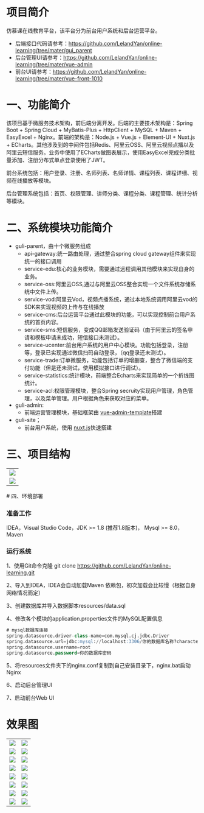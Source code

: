 # 项目简介

仿慕课在线教育平台，该平台分为前台用户系统和后台运营平台。

- 后端接口代码请参考：https://github.com/LelandYan/online-learning/tree/mater/gui_parent
- 后台管理UI请参考：https://github.com/LelandYan/online-learning/tree/mater/vue-admin
- 前台UI请参考：https://github.com/LelandYan/online-learning/tree/mater/vue-front-1010

# 一、功能简介

该项目基于微服务技术架构，前后端分离开发。后端的主要技术架构是：Spring Boot + Spring Cloud + MyBatis-Plus + HttpClient + MySQL + Maven + EasyExcel + Nginx。前端的架构是：Node.js + Vue.js + Element-UI + Nuxt.js + ECharts。其他涉及到的中间件包括Redis、阿里云OSS、阿里云视频点播以及阿里云短信服务。业务中使用了ECharts做图表展示，使用EasyExcel完成分类批量添加、注册分布式单点登录使用了JWT。


前台系统包括：用户登录、注册、名师列表、名师详情、课程列表、课程详细、视频在线播放等模块。


后台管理系统包括：首页、权限管理、讲师分类、课程分类、课程管理、统计分析等模块。

# 二、系统模块功能简介
 - guli-parent，由十个微服务组成
   - api-gateway:统一路由处理，通过整合spring cloud gateway组件来实现统一的接口调用
   - service-edu:核心的业务模块，需要通过远程调用其他模块来实现自身的业务。
   - service-oss:阿里云OSS,通过与阿里云OSS整合实现一个文件系统存储系统中文件上传。
   - service-vod:阿里云Vod，视频点播系统，通过本地系统调用阿里云vod的SDK来实现视频的上传与在线播放
   - service-cms:后台运营平台通过此模块的功能，可以实现控制前台用户系统的首页内容。
   - service-sms:短信服务，变成QQ邮箱发送验证码（由于阿里云的签名申请和模板申请未成功，短信接口未测试）。
   - service-ucenter:前台用户系统的用户中心模块。功能包括登录，注册等，登录已实现通过微信扫码自动登录，（qq登录还未测试）。
   - service-trade:订单微服务，功能包括订单的增删查，整合了微信端的支付功能（但是还未测试，使用模拟接口进行调试）。
   - service-statistics:统计模块，前端整合Echarts来实现简单的一个折线图统计。
   - service-acl:权限管理模块，整合Spring secruity实现用户管理，角色管理，以及菜单管理。用户根据角色来获取对应的菜单。
 - guli-admin:
   - 前端运营管理模块，基础框架由 [vue-admin-template](https://github.com/PanJiaChen/vue-admin-template)搭建
 - guli-site；
   - 前台用户系统，使用 [nuxt.js](https://www.nuxtjs.cn/)快速搭建

# 三、项目结构

<table>
    <tr>
        <td><img src="imgs/3.png"/></td>
    </tr>  
    <tr>
        <td><img src="imgs/4.png"/></td>
    </tr> 
</table>
# 四、环境部署

### 准备工作

IDEA，Visual Studio Code，JDK >= 1.8 (推荐1.8版本)， Mysql >= 8.0， Maven

### 运行系统

1、使用Git命令克隆 git clone https://github.com/LelandYan/online-learning.git

2、导入到IDEA，IDEA会自动加载Maven 依赖包，初次加载会比较慢（根据自身网络情况而定） 

3、创建数据库并导入数据脚本resources/data.sql  

4、修改各个模块的application.properties文件的MySQL配置信息

```sql
# mysql数据库连接
spring.datasource.driver-class-name=com.mysql.cj.jdbc.Driver
spring.datasource.url=jdbc:mysql://localhost:3306/你的数据库名称?characterEncoding=utf-8&useSSL=false&serverTimezone=UTC
spring.datasource.username=root
spring.datasource.password=你的数据库密码
```


5、将resources文件夹下的nginx.conf复制到自己安装目录下，nginx.bat启动Nginx

6、启动后台管理UI

7、启动前台Web UI


# 效果图

<table>
    <tr>
        <td><img src="imgs/5.png"/></td>
        <td><img src="imgs/6.png"/></td>
    </tr> 
    <tr>
        <td><img src="imgs/7.png"/></td>
        <td><img src="imgs/8.png"/></td>
    </tr>  
    <tr>
        <td><img src="imgs/9.png"/></td>
        <td><img src="imgs/10.png"/></td>
    </tr>  
    <tr>
        <td><img src="imgs/11.png"/></td>
        <td><img src="imgs/12.png"/></td>
    </tr>  
    <tr>
        <td><img src="imgs/13.png"/></td>
        <td><img src="imgs/14.png"/></td>
    </tr>  
    <tr>
        <td><img src="imgs/15.png"/></td>
        <td><img src="imgs/16.png"/></td>
    </tr>  
    <tr>
        <td><img src="imgs/17.png"/></td>
        <td><img src="imgs/18.png"/></td>
    </tr>  
    <tr>
        <td><img src="imgs/19.png"/></td>
        <td><img src="imgs/20.png"/></td>
    </tr> 
</table>
